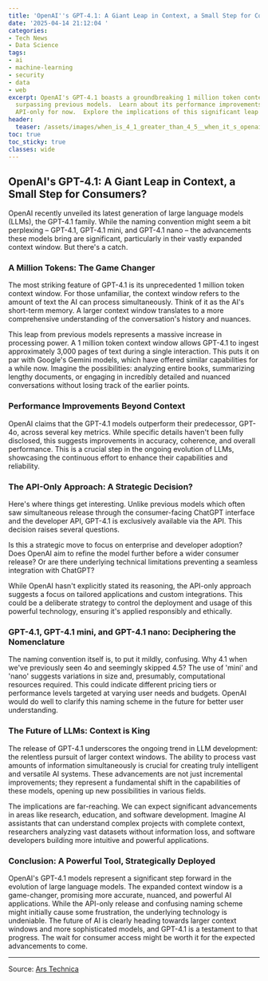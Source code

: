 ```yaml
---
title: 'OpenAI''s GPT-4.1: A Giant Leap in Context, a Small Step for Consumers?'
date: '2025-04-14 21:12:04 '
categories:
- Tech News
- Data Science
tags:
- ai
- machine-learning
- security
- data
- web
excerpt: OpenAI's GPT-4.1 boasts a groundbreaking 1 million token context window,
  surpassing previous models.  Learn about its performance improvements and why it's
  API-only for now.  Explore the implications of this significant leap in AI technology.
header:
  teaser: /assets/images/when_is_4_1_greater_than_4_5__when_it_s_openai_s_n_20250414211204.jpg
toc: true
toc_sticky: true
classes: wide
---
```


## OpenAI's GPT-4.1: A Giant Leap in Context, a Small Step for Consumers?

OpenAI recently unveiled its latest generation of large language models (LLMs), the GPT-4.1 family.  While the naming convention might seem a bit perplexing – GPT-4.1, GPT-4.1 mini, and GPT-4.1 nano – the advancements these models bring are significant, particularly in their vastly expanded context window.  But there's a catch.

### A Million Tokens: The Game Changer

The most striking feature of GPT-4.1 is its unprecedented 1 million token context window.  For those unfamiliar, the context window refers to the amount of text the AI can process simultaneously.  Think of it as the AI's short-term memory.  A larger context window translates to a more comprehensive understanding of the conversation's history and nuances.

This leap from previous models represents a massive increase in processing power.  A 1 million token context window allows GPT-4.1 to ingest approximately 3,000 pages of text during a single interaction. This puts it on par with Google's Gemini models, which have offered similar capabilities for a while now.  Imagine the possibilities:  analyzing entire books, summarizing lengthy documents, or engaging in incredibly detailed and nuanced conversations without losing track of the earlier points.

### Performance Improvements Beyond Context

OpenAI claims that the GPT-4.1 models outperform their predecessor, GPT-4o, across several key metrics. While specific details haven't been fully disclosed, this suggests improvements in accuracy, coherence, and overall performance. This is a crucial step in the ongoing evolution of LLMs, showcasing the continuous effort to enhance their capabilities and reliability.

### The API-Only Approach: A Strategic Decision?

Here's where things get interesting. Unlike previous models which often saw simultaneous release through the consumer-facing ChatGPT interface and the developer API, GPT-4.1 is exclusively available via the API.  This decision raises several questions.

Is this a strategic move to focus on enterprise and developer adoption?  Does OpenAI aim to refine the model further before a wider consumer release?  Or are there underlying technical limitations preventing a seamless integration with ChatGPT?

While OpenAI hasn't explicitly stated its reasoning, the API-only approach suggests a focus on tailored applications and custom integrations.  This could be a deliberate strategy to control the deployment and usage of this powerful technology, ensuring it's applied responsibly and ethically.

###  GPT-4.1, GPT-4.1 mini, and GPT-4.1 nano: Deciphering the Nomenclature

The naming convention itself is, to put it mildly, confusing.  Why 4.1 when we've previously seen 4o and seemingly skipped 4.5?  The use of 'mini' and 'nano' suggests variations in size and, presumably, computational resources required.  This could indicate different pricing tiers or performance levels targeted at varying user needs and budgets.  OpenAI would do well to clarify this naming scheme in the future for better user understanding.

### The Future of LLMs: Context is King

The release of GPT-4.1 underscores the ongoing trend in LLM development:  the relentless pursuit of larger context windows.  The ability to process vast amounts of information simultaneously is crucial for creating truly intelligent and versatile AI systems.  These advancements are not just incremental improvements; they represent a fundamental shift in the capabilities of these models, opening up new possibilities in various fields.

The implications are far-reaching.  We can expect significant advancements in areas like research, education, and software development.  Imagine AI assistants that can understand complex projects with complete context, researchers analyzing vast datasets without information loss, and software developers building more intuitive and powerful applications.

### Conclusion:  A Powerful Tool, Strategically Deployed

OpenAI's GPT-4.1 models represent a significant step forward in the evolution of large language models.  The expanded context window is a game-changer, promising more accurate, nuanced, and powerful AI applications.  While the API-only release and confusing naming scheme might initially cause some frustration, the underlying technology is undeniable.  The future of AI is clearly heading towards larger context windows and more sophisticated models, and GPT-4.1 is a testament to that progress.  The wait for consumer access might be worth it for the expected advancements to come.


---

Source: [Ars Technica ](https://arstechnica.com/ai/2025/04/when-is-4-1-greater-than-4-5-when-its-openais-newest-model/)